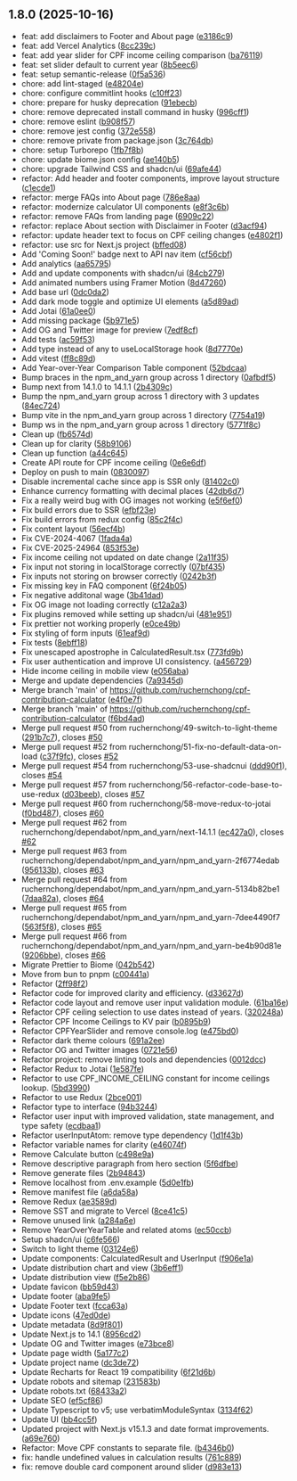 ## 1.8.0 (2025-10-16)

* feat: add disclaimers to Footer and About page ([e3186c9](https://github.com/ruchernchong/cpf-contribution-calculator/commit/e3186c9))
* feat: add Vercel Analytics ([8cc239c](https://github.com/ruchernchong/cpf-contribution-calculator/commit/8cc239c))
* feat: add year slider for CPF income ceiling comparison ([ba76119](https://github.com/ruchernchong/cpf-contribution-calculator/commit/ba76119))
* feat: set slider default to current year ([8b5eec6](https://github.com/ruchernchong/cpf-contribution-calculator/commit/8b5eec6))
* feat: setup semantic-release ([0f5a536](https://github.com/ruchernchong/cpf-contribution-calculator/commit/0f5a536))
* chore: add lint-staged ([e48204e](https://github.com/ruchernchong/cpf-contribution-calculator/commit/e48204e))
* chore: configure commitlint hooks ([c10ff23](https://github.com/ruchernchong/cpf-contribution-calculator/commit/c10ff23))
* chore: prepare for husky deprecation ([91ebecb](https://github.com/ruchernchong/cpf-contribution-calculator/commit/91ebecb))
* chore: remove deprecated install command in husky ([996cff1](https://github.com/ruchernchong/cpf-contribution-calculator/commit/996cff1))
* chore: remove eslint ([b908f57](https://github.com/ruchernchong/cpf-contribution-calculator/commit/b908f57))
* chore: remove jest config ([372e558](https://github.com/ruchernchong/cpf-contribution-calculator/commit/372e558))
* chore: remove private from package.json ([3c764db](https://github.com/ruchernchong/cpf-contribution-calculator/commit/3c764db))
* chore: setup Turborepo ([1fb7f8b](https://github.com/ruchernchong/cpf-contribution-calculator/commit/1fb7f8b))
* chore: update biome.json config ([ae140b5](https://github.com/ruchernchong/cpf-contribution-calculator/commit/ae140b5))
* chore: upgrade Tailwind CSS and shadcn/ui ([69afe44](https://github.com/ruchernchong/cpf-contribution-calculator/commit/69afe44))
* refactor: Add header and footer components, improve layout structure ([c1ecde1](https://github.com/ruchernchong/cpf-contribution-calculator/commit/c1ecde1))
* refactor: merge FAQs into About page ([786e8aa](https://github.com/ruchernchong/cpf-contribution-calculator/commit/786e8aa))
* refactor: modernize calculator UI components ([e8f3c6b](https://github.com/ruchernchong/cpf-contribution-calculator/commit/e8f3c6b))
* refactor: remove FAQs from landing page ([6909c22](https://github.com/ruchernchong/cpf-contribution-calculator/commit/6909c22))
* refactor: replace About section with Disclaimer in Footer ([d3acf94](https://github.com/ruchernchong/cpf-contribution-calculator/commit/d3acf94))
* refactor: update header text to focus on CPF ceiling changes ([e4802f1](https://github.com/ruchernchong/cpf-contribution-calculator/commit/e4802f1))
* refactor: use src for Next.js project ([bffed08](https://github.com/ruchernchong/cpf-contribution-calculator/commit/bffed08))
* Add 'Coming Soon!' badge next to API nav item ([cf56cbf](https://github.com/ruchernchong/cpf-contribution-calculator/commit/cf56cbf))
* Add analytics ([aa65795](https://github.com/ruchernchong/cpf-contribution-calculator/commit/aa65795))
* Add and update components with shadcn/ui ([84cb279](https://github.com/ruchernchong/cpf-contribution-calculator/commit/84cb279))
* Add animated numbers using Framer Motion ([8d47260](https://github.com/ruchernchong/cpf-contribution-calculator/commit/8d47260))
* Add base url ([0dc0da2](https://github.com/ruchernchong/cpf-contribution-calculator/commit/0dc0da2))
* Add dark mode toggle and optimize UI elements ([a5d89ad](https://github.com/ruchernchong/cpf-contribution-calculator/commit/a5d89ad))
* Add Jotai ([61a0ee0](https://github.com/ruchernchong/cpf-contribution-calculator/commit/61a0ee0))
* Add missing package ([5b971e5](https://github.com/ruchernchong/cpf-contribution-calculator/commit/5b971e5))
* Add OG and Twitter image for preview ([7edf8cf](https://github.com/ruchernchong/cpf-contribution-calculator/commit/7edf8cf))
* Add tests ([ac59f53](https://github.com/ruchernchong/cpf-contribution-calculator/commit/ac59f53))
* Add type instead of any to useLocalStorage hook ([8d7770e](https://github.com/ruchernchong/cpf-contribution-calculator/commit/8d7770e))
* Add vitest ([ff8c89d](https://github.com/ruchernchong/cpf-contribution-calculator/commit/ff8c89d))
* Add Year-over-Year Comparison Table component ([52bdcaa](https://github.com/ruchernchong/cpf-contribution-calculator/commit/52bdcaa))
* Bump braces in the npm_and_yarn group across 1 directory ([0afbdf5](https://github.com/ruchernchong/cpf-contribution-calculator/commit/0afbdf5))
* Bump next from 14.1.0 to 14.1.1 ([2b4309c](https://github.com/ruchernchong/cpf-contribution-calculator/commit/2b4309c))
* Bump the npm_and_yarn group across 1 directory with 3 updates ([84ec724](https://github.com/ruchernchong/cpf-contribution-calculator/commit/84ec724))
* Bump vite in the npm_and_yarn group across 1 directory ([7754a19](https://github.com/ruchernchong/cpf-contribution-calculator/commit/7754a19))
* Bump ws in the npm_and_yarn group across 1 directory ([5771f8c](https://github.com/ruchernchong/cpf-contribution-calculator/commit/5771f8c))
* Clean up ([fb6574d](https://github.com/ruchernchong/cpf-contribution-calculator/commit/fb6574d))
* Clean up for clarity ([58b9106](https://github.com/ruchernchong/cpf-contribution-calculator/commit/58b9106))
* Clean up function ([a44c645](https://github.com/ruchernchong/cpf-contribution-calculator/commit/a44c645))
* Create API route for CPF income ceiling ([0e6e6df](https://github.com/ruchernchong/cpf-contribution-calculator/commit/0e6e6df))
* Deploy on push to main ([0830097](https://github.com/ruchernchong/cpf-contribution-calculator/commit/0830097))
* Disable incremental cache since app is SSR only ([81402c0](https://github.com/ruchernchong/cpf-contribution-calculator/commit/81402c0))
* Enhance currency formatting with decimal places ([42db6d7](https://github.com/ruchernchong/cpf-contribution-calculator/commit/42db6d7))
* Fix a really weird bug with OG images not working ([e5f6ef0](https://github.com/ruchernchong/cpf-contribution-calculator/commit/e5f6ef0))
* Fix build errors due to SSR ([efbf23e](https://github.com/ruchernchong/cpf-contribution-calculator/commit/efbf23e))
* Fix build errors from redux config ([85c2f4c](https://github.com/ruchernchong/cpf-contribution-calculator/commit/85c2f4c))
* Fix content layout ([56ecf4b](https://github.com/ruchernchong/cpf-contribution-calculator/commit/56ecf4b))
* Fix CVE-2024-4067 ([1fada4a](https://github.com/ruchernchong/cpf-contribution-calculator/commit/1fada4a))
* Fix CVE-2025-24964 ([853f53e](https://github.com/ruchernchong/cpf-contribution-calculator/commit/853f53e))
* Fix income ceiling not updated on date change ([2a11f35](https://github.com/ruchernchong/cpf-contribution-calculator/commit/2a11f35))
* Fix input not storing in localStorage correctly ([07bf435](https://github.com/ruchernchong/cpf-contribution-calculator/commit/07bf435))
* Fix inputs not storing on browser correctly ([0242b3f](https://github.com/ruchernchong/cpf-contribution-calculator/commit/0242b3f))
* Fix missing key in FAQ component ([6f24b05](https://github.com/ruchernchong/cpf-contribution-calculator/commit/6f24b05))
* Fix negative additonal wage ([3b41dad](https://github.com/ruchernchong/cpf-contribution-calculator/commit/3b41dad))
* Fix OG image not loading correctly ([c12a2a3](https://github.com/ruchernchong/cpf-contribution-calculator/commit/c12a2a3))
* Fix plugins removed while setting up shadcn/ui ([481e951](https://github.com/ruchernchong/cpf-contribution-calculator/commit/481e951))
* Fix prettier not working properly ([e0ce49b](https://github.com/ruchernchong/cpf-contribution-calculator/commit/e0ce49b))
* Fix styling of form inputs ([61eaf9d](https://github.com/ruchernchong/cpf-contribution-calculator/commit/61eaf9d))
* Fix tests ([8ebff18](https://github.com/ruchernchong/cpf-contribution-calculator/commit/8ebff18))
* Fix unescaped apostrophe in CalculatedResult.tsx ([773fd9b](https://github.com/ruchernchong/cpf-contribution-calculator/commit/773fd9b))
* Fix user authentication and improve UI consistency. ([a456729](https://github.com/ruchernchong/cpf-contribution-calculator/commit/a456729))
* Hide income ceiling in mobile view ([e056aba](https://github.com/ruchernchong/cpf-contribution-calculator/commit/e056aba))
* Merge and update dependencies ([7a9345d](https://github.com/ruchernchong/cpf-contribution-calculator/commit/7a9345d))
* Merge branch 'main' of https://github.com/ruchernchong/cpf-contribution-calculator ([e4f0e7f](https://github.com/ruchernchong/cpf-contribution-calculator/commit/e4f0e7f))
* Merge branch 'main' of https://github.com/ruchernchong/cpf-contribution-calculator ([f6bd4ad](https://github.com/ruchernchong/cpf-contribution-calculator/commit/f6bd4ad))
* Merge pull request #50 from ruchernchong/49-switch-to-light-theme ([291b7c7](https://github.com/ruchernchong/cpf-contribution-calculator/commit/291b7c7)), closes [#50](https://github.com/ruchernchong/cpf-contribution-calculator/issues/50)
* Merge pull request #52 from ruchernchong/51-fix-no-default-data-on-load ([c37f9fc](https://github.com/ruchernchong/cpf-contribution-calculator/commit/c37f9fc)), closes [#52](https://github.com/ruchernchong/cpf-contribution-calculator/issues/52)
* Merge pull request #54 from ruchernchong/53-use-shadcnui ([ddd90f1](https://github.com/ruchernchong/cpf-contribution-calculator/commit/ddd90f1)), closes [#54](https://github.com/ruchernchong/cpf-contribution-calculator/issues/54)
* Merge pull request #57 from ruchernchong/56-refactor-code-base-to-use-redux ([d03beeb](https://github.com/ruchernchong/cpf-contribution-calculator/commit/d03beeb)), closes [#57](https://github.com/ruchernchong/cpf-contribution-calculator/issues/57)
* Merge pull request #60 from ruchernchong/58-move-redux-to-jotai ([f0bd487](https://github.com/ruchernchong/cpf-contribution-calculator/commit/f0bd487)), closes [#60](https://github.com/ruchernchong/cpf-contribution-calculator/issues/60)
* Merge pull request #62 from ruchernchong/dependabot/npm_and_yarn/next-14.1.1 ([ec427a0](https://github.com/ruchernchong/cpf-contribution-calculator/commit/ec427a0)), closes [#62](https://github.com/ruchernchong/cpf-contribution-calculator/issues/62)
* Merge pull request #63 from ruchernchong/dependabot/npm_and_yarn/npm_and_yarn-2f6774edab ([956133b](https://github.com/ruchernchong/cpf-contribution-calculator/commit/956133b)), closes [#63](https://github.com/ruchernchong/cpf-contribution-calculator/issues/63)
* Merge pull request #64 from ruchernchong/dependabot/npm_and_yarn/npm_and_yarn-5134b82be1 ([7daa82a](https://github.com/ruchernchong/cpf-contribution-calculator/commit/7daa82a)), closes [#64](https://github.com/ruchernchong/cpf-contribution-calculator/issues/64)
* Merge pull request #65 from ruchernchong/dependabot/npm_and_yarn/npm_and_yarn-7dee4490f7 ([563f5f8](https://github.com/ruchernchong/cpf-contribution-calculator/commit/563f5f8)), closes [#65](https://github.com/ruchernchong/cpf-contribution-calculator/issues/65)
* Merge pull request #66 from ruchernchong/dependabot/npm_and_yarn/npm_and_yarn-be4b90d81e ([9206bbe](https://github.com/ruchernchong/cpf-contribution-calculator/commit/9206bbe)), closes [#66](https://github.com/ruchernchong/cpf-contribution-calculator/issues/66)
* Migrate Prettier to Biome ([042b542](https://github.com/ruchernchong/cpf-contribution-calculator/commit/042b542))
* Move from bun to pnpm ([c00441a](https://github.com/ruchernchong/cpf-contribution-calculator/commit/c00441a))
* Refactor ([2ff98f2](https://github.com/ruchernchong/cpf-contribution-calculator/commit/2ff98f2))
* Refactor code for improved clarity and efficiency. ([d33627d](https://github.com/ruchernchong/cpf-contribution-calculator/commit/d33627d))
* Refactor code layout and remove user input validation module. ([61ba16e](https://github.com/ruchernchong/cpf-contribution-calculator/commit/61ba16e))
* Refactor CPF ceiling selection to use dates instead of years. ([320248a](https://github.com/ruchernchong/cpf-contribution-calculator/commit/320248a))
* Refactor CPF Income Ceilings to KV pair ([b0895b9](https://github.com/ruchernchong/cpf-contribution-calculator/commit/b0895b9))
* Refactor CPFYearSlider and remove console.log ([e475bd0](https://github.com/ruchernchong/cpf-contribution-calculator/commit/e475bd0))
* Refactor dark theme colours ([691a2ee](https://github.com/ruchernchong/cpf-contribution-calculator/commit/691a2ee))
* Refactor OG and Twitter images ([0721e56](https://github.com/ruchernchong/cpf-contribution-calculator/commit/0721e56))
* Refactor project: remove linting tools and dependencies ([0012dcc](https://github.com/ruchernchong/cpf-contribution-calculator/commit/0012dcc))
* Refactor Redux to Jotai ([1e587fe](https://github.com/ruchernchong/cpf-contribution-calculator/commit/1e587fe))
* Refactor to use CPF_INCOME_CEILING constant for income ceilings lookup. ([5bd3990](https://github.com/ruchernchong/cpf-contribution-calculator/commit/5bd3990))
* Refactor to use Redux ([2bce001](https://github.com/ruchernchong/cpf-contribution-calculator/commit/2bce001))
* Refactor type to interface ([94b3244](https://github.com/ruchernchong/cpf-contribution-calculator/commit/94b3244))
* Refactor user input with improved validation, state management, and type safety ([ecdbaa1](https://github.com/ruchernchong/cpf-contribution-calculator/commit/ecdbaa1))
* Refactor userInputAtom: remove type dependency ([1d1f43b](https://github.com/ruchernchong/cpf-contribution-calculator/commit/1d1f43b))
* Refactor variable names for clarity ([e46074f](https://github.com/ruchernchong/cpf-contribution-calculator/commit/e46074f))
* Remove Calculate button ([c498e9a](https://github.com/ruchernchong/cpf-contribution-calculator/commit/c498e9a))
* Remove descriptive paragraph from hero section ([5f6dfbe](https://github.com/ruchernchong/cpf-contribution-calculator/commit/5f6dfbe))
* Remove generate files ([2b94843](https://github.com/ruchernchong/cpf-contribution-calculator/commit/2b94843))
* Remove localhost from .env.example ([5d0e1fb](https://github.com/ruchernchong/cpf-contribution-calculator/commit/5d0e1fb))
* Remove manifest file ([a6da58a](https://github.com/ruchernchong/cpf-contribution-calculator/commit/a6da58a))
* Remove Redux ([ae3589d](https://github.com/ruchernchong/cpf-contribution-calculator/commit/ae3589d))
* Remove SST and migrate to Vercel ([8ce41c5](https://github.com/ruchernchong/cpf-contribution-calculator/commit/8ce41c5))
* Remove unused link ([a284a6e](https://github.com/ruchernchong/cpf-contribution-calculator/commit/a284a6e))
* Remove YearOverYearTable and related atoms ([ec50ccb](https://github.com/ruchernchong/cpf-contribution-calculator/commit/ec50ccb))
* Setup shadcn/ui ([c6fe566](https://github.com/ruchernchong/cpf-contribution-calculator/commit/c6fe566))
* Switch to light theme ([03124e6](https://github.com/ruchernchong/cpf-contribution-calculator/commit/03124e6))
* Update components: CalculatedResult and UserInput ([f906e1a](https://github.com/ruchernchong/cpf-contribution-calculator/commit/f906e1a))
* Update distribution chart and view ([3b6eff1](https://github.com/ruchernchong/cpf-contribution-calculator/commit/3b6eff1))
* Update distribution view ([f5e2b86](https://github.com/ruchernchong/cpf-contribution-calculator/commit/f5e2b86))
* Update favicon ([bb59d43](https://github.com/ruchernchong/cpf-contribution-calculator/commit/bb59d43))
* Update footer ([aba9fe5](https://github.com/ruchernchong/cpf-contribution-calculator/commit/aba9fe5))
* Update Footer text ([fcca63a](https://github.com/ruchernchong/cpf-contribution-calculator/commit/fcca63a))
* Update icons ([47ed0de](https://github.com/ruchernchong/cpf-contribution-calculator/commit/47ed0de))
* Update metadata ([8d9f801](https://github.com/ruchernchong/cpf-contribution-calculator/commit/8d9f801))
* Update Next.js to 14.1 ([8956cd2](https://github.com/ruchernchong/cpf-contribution-calculator/commit/8956cd2))
* Update OG and Twitter images ([e73bce8](https://github.com/ruchernchong/cpf-contribution-calculator/commit/e73bce8))
* Update page width ([5a177c2](https://github.com/ruchernchong/cpf-contribution-calculator/commit/5a177c2))
* Update project name ([dc3de72](https://github.com/ruchernchong/cpf-contribution-calculator/commit/dc3de72))
* Update Recharts for React 19 compatibility ([6f21d6b](https://github.com/ruchernchong/cpf-contribution-calculator/commit/6f21d6b))
* Update robots and sitemap ([231583b](https://github.com/ruchernchong/cpf-contribution-calculator/commit/231583b))
* Update robots.txt ([68433a2](https://github.com/ruchernchong/cpf-contribution-calculator/commit/68433a2))
* Update SEO ([ef5cf86](https://github.com/ruchernchong/cpf-contribution-calculator/commit/ef5cf86))
* Update Typescript to v5; use verbatimModuleSyntax ([3134f62](https://github.com/ruchernchong/cpf-contribution-calculator/commit/3134f62))
* Update UI ([bb4cc5f](https://github.com/ruchernchong/cpf-contribution-calculator/commit/bb4cc5f))
* Updated project with Next.js v15.1.3 and date format improvements. ([a69e760](https://github.com/ruchernchong/cpf-contribution-calculator/commit/a69e760))
* Refactor: Move CPF constants to separate file. ([b4346b0](https://github.com/ruchernchong/cpf-contribution-calculator/commit/b4346b0))
* fix: handle undefined values in calculation results ([761c889](https://github.com/ruchernchong/cpf-contribution-calculator/commit/761c889))
* fix: remove double card component around slider ([d983e13](https://github.com/ruchernchong/cpf-contribution-calculator/commit/d983e13))
